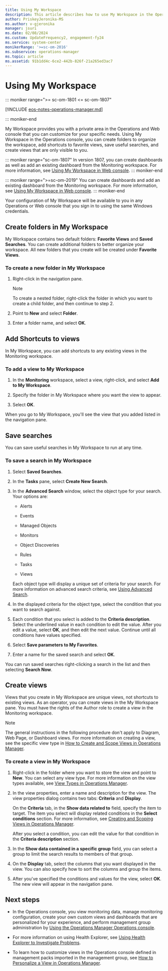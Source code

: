 ```yaml
---
title: Using My Workspace
description: This article describes how to use My Workspace in the Operations Manager Operations console create personalized views of operational data for your specific needs.
author: PriskeyJeronika-MS
ms.author: v-gjeronika
manager: jsuri
ms.date: 02/08/2024
ms.custom: UpdateFrequency2, engagement-fy24
ms.service: system-center
monikerRange: '>=sc-om-2016'
ms.subservice: operations-manager
ms.topic: article
ms.assetid: 91b1dd4c-6ce2-442b-826f-21a265ed3ac7
---
```


# Using My Workspace

::: moniker range=">= sc-om-1801 <= sc-om-1807"

[!INCLUDE [eos-notes-operations-manager.md](../includes/eos-notes-operations-manager.md)]

::: moniker-end

My Workspace provides you with a private area in the Operations and Web console that you can customize for your specific needs. Using My Workspace in the Operations console, you can create folders to organize the workspace, add shortcuts to favorite views, save useful searches, and create views that are only visible to you.


::: moniker range="sc-om-1807"
In version 1807, you can create dashboards as well as add an existing dashboard from the Monitoring workspace. For more information, see [Using My Workspace in Web console](manage-web-console-my-workspace.md).
::: moniker-end

::: moniker range=">=sc-om-2019"
You can create dashboards and add an existing dashboard from the Monitoring workspace. For more information, see [Using My Workspace in Web console](manage-web-console-my-workspace.md).
::: moniker-end

Your configuration of My Workspace will be available to you in any Operations or Web console that you sign in to using the same Windows credentials.  

## Create folders in My Workspace  

My Workspace contains two default folders: **Favorite Views** and **Saved Searches**. You can create additional folders to better organize your workspace. All new folders that you create will be created under **Favorite Views**.  

### To create a new folder in My Workspace  

1.  Right-click in the navigation pane.  

    > [!NOTE]  
    > To create a nested folder, right-click the folder in which you want to create a child folder, and then continue to step 2.  

2.  Point to **New** and select **Folder**.  

3.  Enter a folder name, and select **OK**.  

## Add Shortcuts to views  

In My Workspace, you can add shortcuts to any existing views in the Monitoring workspace.  

### To add a view to My Workspace  

1.  In the **Monitoring** workspace, select a view, right-click, and select **Add to My Workspace**.  

2.  Specify the folder in My Workspace where you want the view to appear.  

3.  Select **OK**.  

When you go to My Workspace, you'll see the view that you added listed in the navigation pane.  

## Save searches  

You can save useful searches in My Workspace to run at any time.  

### To save a search in My Workspace  

1.  Select **Saved Searches**.  

2.  In the **Tasks** pane, select **Create New Search**.  

3.  In the **Advanced Search** window, select the object type for your search. Your options are:  

    -   Alerts  

    -   Events  

    -   Managed Objects  

    -   Monitors  

    -   Object Discoveries  

    -   Rules  

    -   Tasks  

    -   Views  

    Each object type will display a unique set of criteria for your search. For more information on advanced search criteria, see [Using Advanced Search](manage-console-using-adv-search.md).  

4.  In the displayed criteria for the object type, select the condition that you want to search against.  

5.  Each condition that you select is added to the **Criteria description**. Select the underlined value in each condition to edit the value. After you edit a value, select **OK**, and then edit the next value. Continue until all conditions have values specified.  

6.  Select **Save parameters to My Favorites**.  

7.  Enter a name for the saved search and select **OK**.  

You can run saved searches right-clicking a search in the list and then selecting **Search Now**.  

## Create views  

Views that you create in My Workspace are unique views, not shortcuts to existing views. As an operator, you can create views in the My Workspace pane. You must have the rights of the Author role to create a view in the Monitoring workspace.  

> [!NOTE]  
> The general instructions in the following procedure don't apply to Diagram, Web Page, or Dashboard views. For more information on creating a view, see the specific view type in [How to Create and Scope Views in Operations Manager](manage-console-scope-views.md).  

### To create a view in My Workspace  

1.  Right-click in the folder where you want to store the view and point to **New**. You can select any view type. For more information on the view types available, see [View Types in Operations Manager](manage-console-view-types.md).  

2.  In the view properties, enter a name and description for the view. The view properties dialog contains two tabs: **Criteria** and **Display**.  

    On the **Criteria** tab, in the **Show data related to** field, specify the item to target. The item you select will display related conditions in the **Select conditions** section. For more information, see [Creating and Scoping Views in Operations Manager](manage-console-scope-views.md).  

    After you select a condition, you can edit the value for that condition in the **Criteria description** section.  

3.  In the **Show data contained in a specific group** field, you can select a group to limit the search results to members of that group.  

4.  On the **Display** tab, select the columns that you want displayed in the view. You can also specify how to sort the columns and group the items.  

5.  After you've specified the conditions and values for the view, select **OK**. The new view will appear in the navigation pane.  

## Next steps

- In the Operations console, you view monitoring data, manage monitoring configuration, create your own custom views and dashboards that are personalized for your experience, and perform management group administration by [Using the Operations Manager Operations console](manage-consoles-overview.md).  

- For more information on using Health Explorer, see [Using Health Explorer to Investigate Problems](manage-health-using-healthexplorer.md).  

- To learn how to customize views in the Operations console defined in management packs imported in the management group, see [How to Personalize a View in Operations Manager](manage-console-personalize-views.md).  
